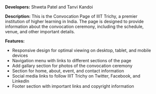 **Developers:** Shweta Patel and Tanvi Kandoi

**Description:**
This is the Convocation Page of IIIT Trichy, a premier institution of higher learning in India. 
The page is designed to provide information about the convocation ceremony, including the schedule, venue, and other important details.

**Features:**

* Responsive design for optimal viewing on desktop, tablet, and mobile devices
* Navigation menu with links to different sections of the page
* Add gallary section for photos of the convocation ceremony
* Section for home, about, event, and contact information
* Social media links to follow IIIT Trichy on Twitter, Facebook, and LinkedIn
* Footer section with important links and copyright information

